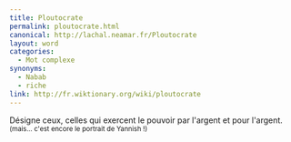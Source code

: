 ```yaml
---
title: Ploutocrate
permalink: ploutocrate.html
canonical: http://lachal.neamar.fr/Ploutocrate
layout: word
categories:
  - Mot complexe
synonyms:
  - Nabab
  - riche
link: http://fr.wiktionary.org/wiki/ploutocrate
---
```


Désigne ceux, celles qui exercent le pouvoir par l'argent et pour l'argent. <small>(mais… c'est encore le portrait de Yannish !)</small>

